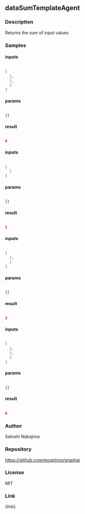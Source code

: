 ## dataSumTemplateAgent

### Description

Returns the sum of input values

### Samples

#### inputs

```json

[
  1,
  2,
  3
]

````

#### params

```json

{}

````

#### result

```json

6

````
#### inputs

```json

[
  1
]

````

#### params

```json

{}

````

#### result

```json

1

````
#### inputs

```json

[
  1,
  2
]

````

#### params

```json

{}

````

#### result

```json

3

````
#### inputs

```json

[
  1,
  2,
  3
]

````

#### params

```json

{}

````

#### result

```json

6

````

### Author

Satoshi Nakajima

### Repository

https://github.com/receptron/graphai


### License

MIT


### Link

{link}